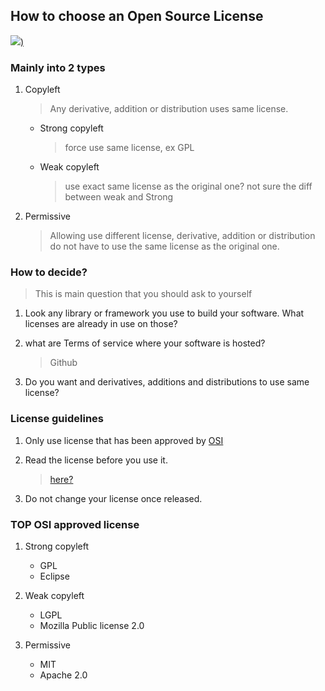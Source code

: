 ## How to choose an Open Source License
[![](https://img.youtube.com/vi/k_qVYQYi4U8/0.jpg))](https://www.youtube.com/watch?v=k_qVYQYi4U8)<br>
  ### Mainly into 2 types
  1.  Copyleft
      > Any derivative, addition or distribution uses same license.

      - Strong copyleft
        >  force use same license, ex GPL

      - Weak copyleft
        > use exact same license as the original one? not sure the diff between weak and Strong

  1.  Permissive
      > Allowing use different license, derivative, addition or distribution do not have to use the same license as the original one.


  ### How to decide?
  > This is main question that you should ask to yourself

  1.  Look any library or framework you use to build your software. What licenses are already in use on those?
  1.  what are Terms of service where your software is hosted?
      >  Github

  1.  Do you want and derivatives, additions and distributions to use same license?


  ### License guidelines
  1.  Only use license that has been approved by [OSI](https://opensource.org/licenses)

  1.  Read the license before you use it.
      >  [here?](https://tldrlegal.com)

  1.  Do not change your license once released.


  ### TOP OSI approved license
  1.  Strong copyleft
      -  GPL
      -  Eclipse

  1.  Weak copyleft
      -  LGPL
      -  Mozilla Public license 2.0

  1.  Permissive
      -  MIT
      -  Apache 2.0
